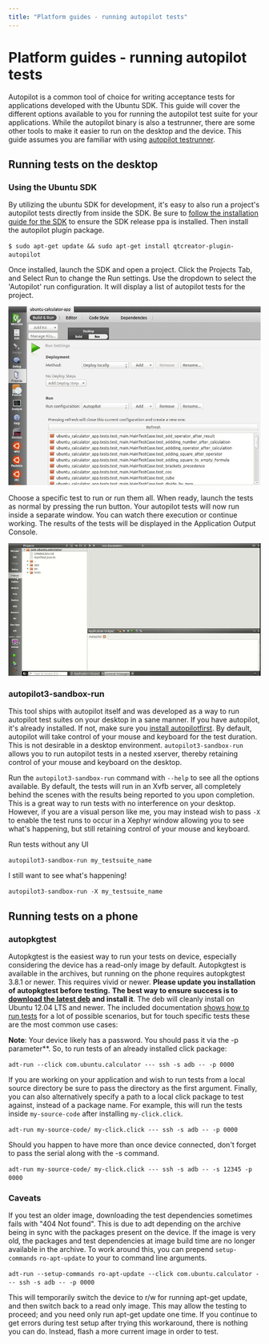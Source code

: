 ```yaml
---
title: "Platform guides - running autopilot tests"
---
```


# Platform guides - running autopilot tests


Autopilot is a common tool of choice for writing acceptance tests for
applications developed with the Ubuntu SDK. This guide will cover the
different options available to you for running the autopilot test suite for
your applications. While the autopilot binary is also a testrunner, there are
some other tools to make it easier to run on the desktop and the device. This
guide assumes you are familiar with using [autopilot testrunner](https://developer.ubuntu.com/api/autopilot/python/1.5.0/guides-running_ap/).

## Running tests on the desktop

### Using the Ubuntu SDK

By utilizing the ubuntu SDK for development, it's easy to also run a project's
autopilot tests directly from inside the SDK. Be sure to [follow the installation guide for the SDK](../sdk/installing-the-sdk.html) to
ensure the SDK release ppa is installed. Then install the autopilot plugin
package.

`$ sudo apt-get update && sudo apt-get install qtcreator-plugin-autopilot`

Once installed, launch the SDK and open a project. Click the Projects Tab, and
Select Run to change the Run settings. Use the dropdown to select the
'Autopilot' run configuration. It will display a list of autopilot tests for
the project.

![](../../../media/Selection_008.jpg)

Choose a specific test to run or run them all. When ready, launch the tests as
normal by pressing the run button. Your autopilot tests will now run inside a
separate window. You can watch there execution or continue working. The
results of the tests will be displayed in the Application Output Console.

![](../../../media/platform-run-autopilot-trim.gif)

### autopilot3-sandbox-run

This tool ships with autopilot itself and was developed as a way to run
autopilot test suites on your desktop in a sane manner. If you have autopilot,
it's already installed. If not, make sure you [install autopilotfirst](https://developer.ubuntu.com/api/autopilot/python/1.5.0/guides-installation/). By default, autopilot will take control of your mouse and
keyboard for the test duration. This is not desirable in a desktop
environment. `autopilot3-sandbox-run` allows you to run autopilot tests in a
nested xserver, thereby retaining control of your mouse and keyboard on the
desktop.

Run the `autopilot3-sandbox-run` command with `--help` to see all the options
available. By default, the tests will run in an Xvfb server, all completely
behind the scenes with the results being reported to you upon completion. This
is a great way to run tests with no interference on your desktop. However, if
you are a visual person like me, you may instead wish to pass `-X` to enable the
test runs to occur in a Xephyr window allowing you to see what's happening,
but still retaining control of your mouse and keyboard.

Run tests without any UI

`autopilot3-sandbox-run my_testsuite_name`

I still want to see what's happening!

`autopilot3-sandbox-run -X my_testsuite_name`

## Running tests on a phone

### autopkgtest

Autopkgtest is the easiest way to run your tests on device, especially
considering the device has a read-only image by default. Autopkgtest is
available in the archives, but running on the phone requires autopkgtest 3.8.1
or newer. This requires vivid or newer. **Please update you installation of
autopkgtest before testing.** **The best way to ensure success is to [download the latest deb](https://packages.debian.org/sid/all/autopkgtest/download) and
install it**. The deb will cleanly install on Ubuntu 12.04 LTS and newer. The
included documentation [shows how to run tests](https://people.debian.org/~mpitt/autopkgtest/README.running-tests.html)
for a lot of possible scenarios, but for touch specific tests these are the
most common use cases:

**Note**: Your device likely has a password. You should pass it via the -p parameter**. So, to run tests of an already installed click package:

`adt-run --click com.ubuntu.calculator --- ssh -s adb -- -p 0000`

If you are working on your application and wish to run tests from a local
source directory be sure to pass the directory as the first argument. Finally,
you can also alternatively specify a path to a local click package to test
against, instead of a package name. For example, this will run the tests
inside `my-source-code` after installing `my-click.click`.

`adt-run my-source-code/ my-click.click --- ssh -s adb -- -p 0000`

Should you happen to have more than once device connected, don't forget to
pass the serial along with the -s command.

`adt-run my-source-code/ my-click.click --- ssh -s adb -- -s 12345 -p 0000`

### Caveats

If you test an older image, downloading the test dependencies sometimes fails
with "404 Not found". This is due to adt depending on the archive being in
sync with the packages present on the device. If the image is very old, the
packages and test dependencies at image build time are no longer available in
the archive. To work around this, you can prepend `setup-commands` `ro-apt-update`
to your to command line arguments.

`adt-run --setup-commands ro-apt-update --click com.ubuntu.calculator --- ssh -s adb -- -p 0000`

This will temporarily switch the device to r/w for running apt-get update, and
then switch back to a read only image. This may allow the testing to proceed;
and you need only run apt-get update one time. If you continue to get errors
during test setup after trying this workaround, there is nothing you can do.
Instead, flash a more current image in order to test.
